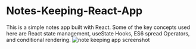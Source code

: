 # Notes-Keeping-React-App
This is a simple notes app built with React.
Some of the key concepts used here are React state management, useState Hooks, ES6 spread Operators, and conditional rendering.
![note keeping app screenshot](https://user-images.githubusercontent.com/76620624/214498324-84686573-e776-4979-874a-24e765118393.png)

